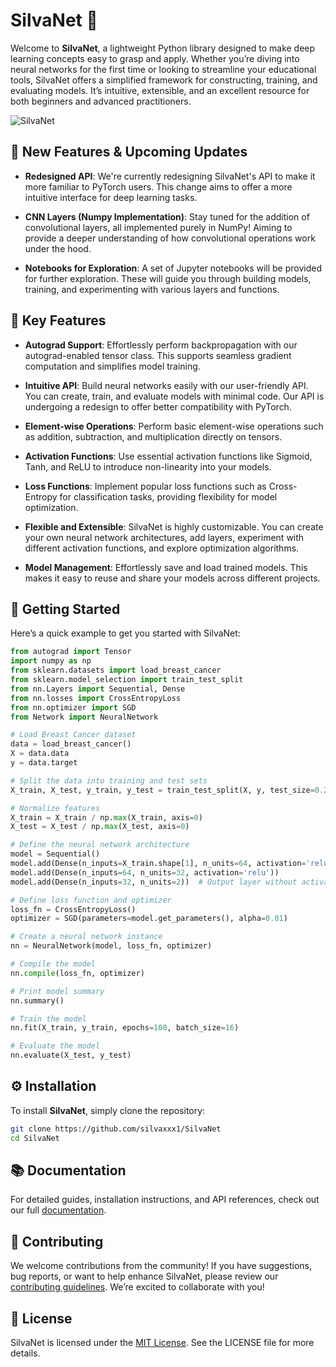 # SilvaNet 🌟

Welcome to **SilvaNet**, a lightweight Python library designed to make deep learning concepts easy to grasp and apply. Whether you’re diving into neural networks for the first time or looking to streamline your educational tools, SilvaNet offers a simplified framework for constructing, training, and evaluating models. It’s intuitive, extensible, and an excellent resource for both beginners and advanced practitioners.

![SilvaNet](./ANN.png)

## 🚀 New Features & Upcoming Updates

- **Redesigned API**: We're currently redesigning SilvaNet's API to make it more familiar to PyTorch users. This change aims to offer a more intuitive interface for deep learning tasks.
  
- **CNN Layers (Numpy Implementation)**: Stay tuned for the addition of convolutional layers, all implemented purely in NumPy! Aiming to provide a deeper understanding of how convolutional operations work under the hood.

- **Notebooks for Exploration**: A set of Jupyter notebooks will be provided for further exploration. These will guide you through building models, training, and experimenting with various layers and functions.

## 🌟 Key Features

- **Autograd Support**: Effortlessly perform backpropagation with our autograd-enabled tensor class. This supports seamless gradient computation and simplifies model training.
  
- **Intuitive API**: Build neural networks easily with our user-friendly API. You can create, train, and evaluate models with minimal code. Our API is undergoing a redesign to offer better compatibility with PyTorch.

- **Element-wise Operations**: Perform basic element-wise operations such as addition, subtraction, and multiplication directly on tensors.

- **Activation Functions**: Use essential activation functions like Sigmoid, Tanh, and ReLU to introduce non-linearity into your models.

- **Loss Functions**: Implement popular loss functions such as Cross-Entropy for classification tasks, providing flexibility for model optimization.

- **Flexible and Extensible**: SilvaNet is highly customizable. You can create your own neural network architectures, add layers, experiment with different activation functions, and explore optimization algorithms.

- **Model Management**: Effortlessly save and load trained models. This makes it easy to reuse and share your models across different projects.

## 🚀 Getting Started

Here’s a quick example to get you started with SilvaNet:

```python
from autograd import Tensor
import numpy as np
from sklearn.datasets import load_breast_cancer
from sklearn.model_selection import train_test_split
from nn.Layers import Sequential, Dense
from nn.losses import CrossEntropyLoss
from nn.optimizer import SGD
from Network import NeuralNetwork

# Load Breast Cancer dataset
data = load_breast_cancer()
X = data.data
y = data.target

# Split the data into training and test sets
X_train, X_test, y_train, y_test = train_test_split(X, y, test_size=0.2, random_state=42)

# Normalize features
X_train = X_train / np.max(X_train, axis=0)
X_test = X_test / np.max(X_test, axis=0)

# Define the neural network architecture
model = Sequential()
model.add(Dense(n_inputs=X_train.shape[1], n_units=64, activation='relu'))
model.add(Dense(n_inputs=64, n_units=32, activation='relu'))
model.add(Dense(n_inputs=32, n_units=2))  # Output layer without activation for binary classification

# Define loss function and optimizer
loss_fn = CrossEntropyLoss()
optimizer = SGD(parameters=model.get_parameters(), alpha=0.01)

# Create a neural network instance
nn = NeuralNetwork(model, loss_fn, optimizer)

# Compile the model
nn.compile(loss_fn, optimizer)

# Print model summary
nn.summary()

# Train the model
nn.fit(X_train, y_train, epochs=100, batch_size=16)

# Evaluate the model
nn.evaluate(X_test, y_test)
```

## ⚙️ Installation

To install **SilvaNet**, simply clone the repository:

```bash
git clone https://github.com/silvaxxx1/SilvaNet
cd SilvaNet
```

## 📚 Documentation

For detailed guides, installation instructions, and API references, check out our full [documentation](link-to-documentation).

## 🤝 Contributing

We welcome contributions from the community! If you have suggestions, bug reports, or want to help enhance SilvaNet, please review our [contributing guidelines](link-to-contributing-guidelines). We’re excited to collaborate with you!

## 📝 License

SilvaNet is licensed under the [MIT License](link-to-license). See the LICENSE file for more details.
